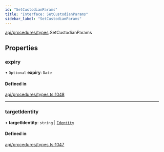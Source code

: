 ```yaml
---
id: "SetCustodianParams"
title: "Interface: SetCustodianParams"
sidebar_label: "SetCustodianParams"
---
```


[api/procedures/types](../../../../../modules/API/Procedures/Types/Types.md).SetCustodianParams

## Properties

### expiry

• `Optional` **expiry**: `Date`

#### Defined in

[api/procedures/types.ts:1048](https://github.com/PolymeshAssociation/polymesh-sdk/blob/d4e2c127f/src/api/procedures/types.ts#L1048)

___

### targetIdentity

• **targetIdentity**: `string` \| [`Identity`](../../../../../classes/API/Entities/Identity/Identity.md)

#### Defined in

[api/procedures/types.ts:1047](https://github.com/PolymeshAssociation/polymesh-sdk/blob/d4e2c127f/src/api/procedures/types.ts#L1047)
